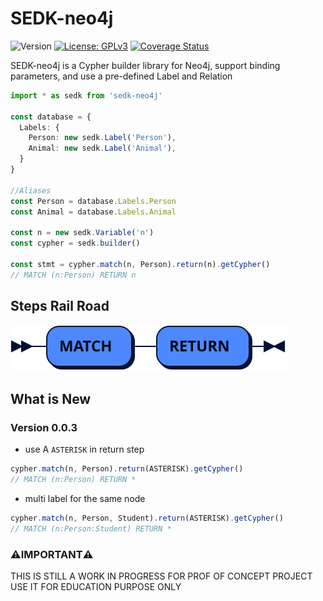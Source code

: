 # SEDK-neo4j
![Version](https://img.shields.io/badge/version-0.0.3-blue.svg)
[![License: GPLv3](https://img.shields.io/badge/License-ISC-blue.svg)](https://opensource.org/licenses/ISC)
[![Coverage Status](https://codecov.io/gh/amerharb/sedk-neo4j/branch/main/graph/badge.svg)](https://codecov.io/gh/amerharb/sedk-neo4j)

SEDK-neo4j is a Cypher builder library for Neo4j, support binding parameters, and use a pre-defined Label and Relation

```typescript
import * as sedk from 'sedk-neo4j'

const database = {
  Labels: {
    Person: new sedk.Label('Person'),
    Animal: new sedk.Label('Animal'),
  }
}

//Aliases
const Person = database.Labels.Person
const Animal = database.Labels.Animal

const n = new sedk.Variable('n')
const cypher = sedk.builder()

const stmt = cypher.match(n, Person).return(n).getCypher()
// MATCH (n:Person) RETURN n
```

## Steps Rail Road
![SEDK steps](https://raw.githubusercontent.com/amerharb/sedk-neo4j/main/doc/StepsRailRoad.svg)

## What is New
### Version 0.0.3
- use A `ASTERISK` in return step
```typescript
cypher.match(n, Person).return(ASTERISK).getCypher()
// MATCH (n:Person) RETURN *
```
- multi label for the same node
```typescript
cypher.match(n, Person, Student).return(ASTERISK).getCypher()
// MATCH (n:Person:Student) RETURN *
```

### ⚠️IMPORTANT⚠️
THIS IS STILL A WORK IN PROGRESS FOR PROF OF CONCEPT PROJECT
USE IT FOR EDUCATION PURPOSE ONLY
